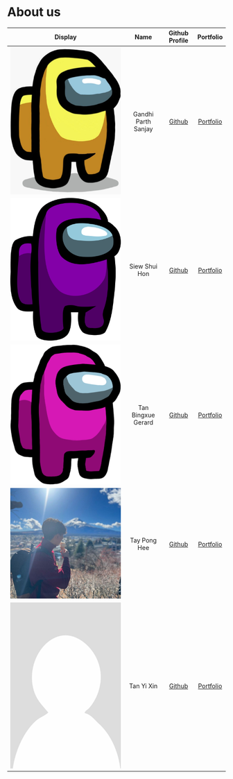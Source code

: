 # About us
Display |   Name    | Github Profile | Portfolio 
--------|:---------:|:--------------:|:---------:
![](./team/yellowamogus.jpg) | Gandhi Parth Sanjay | [Github](https://github.com/ParthGandhiNUS) | [Portfolio](https://ay2324s2-cs2113-t13-3.github.io/tp/team/parthgandhinus.html)
![](./team/purpleamogus.png) |  Siew Shui Hon  | [Github](https://github.com/blackmirag3)  | [Portfolio](https://ay2324s2-cs2113-t13-3.github.io/tp/team/blackmirag3.html)
![](./team/magentaamogus.png) | Tan Bingxue Gerard  | [Github](https://github.com/#5alalal47)  |  [Portfolio](https://ay2324s2-cs2113-t13-3.github.io/tp/team/alalal47.html)
![](./team/tayponghee.png) | Tay Pong Hee  | [Github](https://github.com/tayponghee) | [Portfolio](https://ay2324s2-cs2113-t13-3.github.io/tp/team/tayponghee.html)
![](./team/Portrait_placeholder.png) |  Tan Yi Xin  | [Github](https://github.com/Cryolian) | [Portfolio](https://ay2324s2-cs2113-t13-3.github.io/tp/team/cryolian.html)